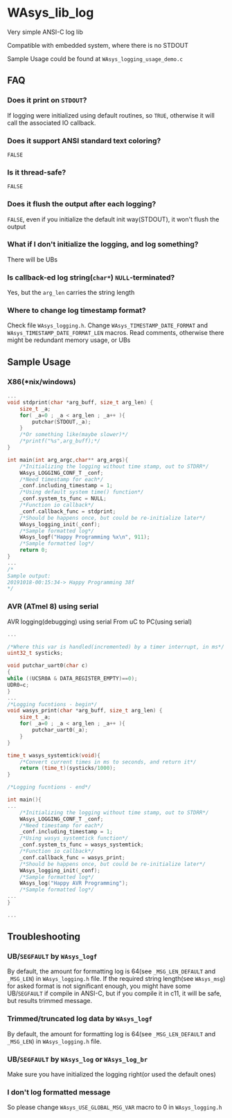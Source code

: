 # WAsys_lib_log
Very simple ANSI-C log lib

Compatible with embedded system, where there is no STDOUT

Sample Usage could be found at `WAsys_logging_usage_demo.c`

## FAQ

### Does it print on `STDOUT`?
If logging were initialized using default routines, so `TRUE`, otherwise it will call the associated IO callback.

### Does it support ANSI standard text coloring?
`FALSE`

### Is it thread-safe?
`FALSE`

### Does it flush the output after each logging?
`FALSE`, even if you initialize the default init way(STDOUT), it won't flush the output

### What if I don't initialize the logging, and log something?
There will be UBs

### Is callback-ed log string(`char*`) `NULL`-terminated?
Yes, but the `arg_len` carries the string length

### Where to change log timestamp format?
Check file `WAsys_logging.h`. Change `WAsys_TIMESTAMP_DATE_FORMAT` and `WAsys_TIMESTAMP_DATE_FORMAT_LEN` macros.
Read comments, otherwise there might be redundant memory usage, or UBs 

## Sample Usage
### X86(*nix/windows)
```c
...
void stdprint(char *arg_buff, size_t arg_len) {
	size_t _a;
	for( _a=0 ; _a < arg_len ; _a++ ){
		putchar(STDOUT,_a);
	}
	/*Or something like(maybe slower)*/
	/*printf("%s",arg_buff);*/
}

int main(int arg_argc,char** arg_args){
	/*Initializing the logging without time stamp, out to STDRR*/
	WAsys_LOGGING_CONF_T _conf;
	/*Need timestamp for each*/
	_conf.including_timestamp = 1;
	/*Using default system time() function*/
	_conf.system_ts_func = NULL;
	/*Function io callback*/
	_conf.callback_func = stdprint;
	/*Should be happens once, but could be re-initialize later*/
	WAsys_logging_init(_conf);
	/*Sample formatted log*/
	WAsys_logf("Happy Programming %x\n", 911);
	/*Sample formatted log*/
	return 0;
}
...
/*
Sample output:
20191018-00:15:34-> Happy Programming 38f
*/
```

### AVR (ATmel 8) using serial
AVR logging(debugging) using serial
From uC to PC(using serial)

```c
...

/*Where this var is handled(incremented) by a timer interrupt, in ms*/
uint32_t systicks;

void putchar_uart0(char c)
{
while ((UCSR0A & DATA_REGISTER_EMPTY)==0);
UDR0=c;
}
...
/*Logging fucntions - begin*/
void wasys_print(char *arg_buff, size_t arg_len) {
	size_t _a;
	for( _a=0 ; _a < arg_len ; _a++ ){
		putchar_uart0(_a);
	}
}

time_t wasys_systemtick(void){
	/*Convert current times in ms to seconds, and return it*/
	return (time_t)(systicks/1000);
}

/*Logging fucntions - end*/

int main(){
...
	/*Initializing the logging without time stamp, out to STDRR*/
	WAsys_LOGGING_CONF_T _conf;
	/*Need timestamp for each*/
	_conf.including_timestamp = 1;
	/*Using wasys_systemtick function*/
	_conf.system_ts_func = wasys_systemtick;
	/*Function io callback*/
	_conf.callback_func = wasys_print;
	/*Should be happens once, but could be re-initialize later*/
	WAsys_logging_init(_conf);
	/*Sample formatted log*/
	WAsys_log("Happy AVR Programming");
	/*Sample formatted log*/
...
}

...
```

## Troubleshooting

### UB/`SEGFAULT` by `WAsys_logf`
By default, the amount for formatting log is 64(see `_MSG_LEN_DEFAULT` and `_MSG_LEN`) in `WAsys_logging.h` file.
If the required string length(see `WAsys_msg`) for asked format is not significant enough, you might have some UB/`SEGFAULT` if compile in ANSI-C, but if you compile it in c11, it will be safe, but results trimmed message.

### Trimmed/truncated log data by `WAsys_logf`
By default, the amount for formatting log is 64(see `_MSG_LEN_DEFAULT` and `_MSG_LEN`) in `WAsys_logging.h` file.

### UB/`SEGFAULT` by `WAsys_log` or `WAsys_log_br`
Make sure you have initialized the logging right(or used the default ones)

### I don't log formatted message
So please change `WAsys_USE_GLOBAL_MSG_VAR` macro to 0 in `WAsys_logging.h`


